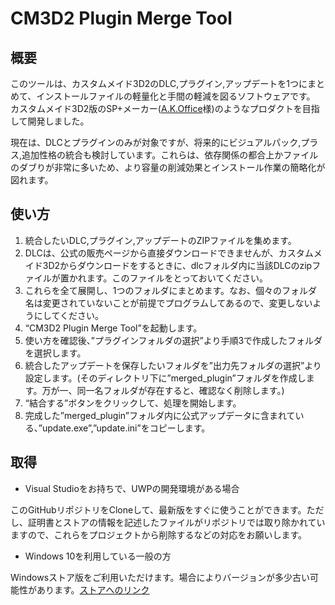 # CM3D2 Plugin Merge Tool

## 概要
このツールは、カスタムメイド3D2のDLC,プラグイン,アップデートを1つにまとめて、インストールファイルの軽量化と手間の軽減を図るソフトウェアです。
カスタムメイド3D2版のSP+メーカー([A.K.Office]( http://www.ak-office.jp/software/winsppm.html)様)のようなプロダクトを目指して開発しました。

現在は、DLCとプラグインのみが対象ですが、将来的にビジュアルパック,プラス,追加性格の統合も検討しています。これらは、依存関係の都合上かファイルのダブりが非常に多いため、より容量の削減効果とインストール作業の簡略化が図れます。


## 使い方
1.	統合したいDLC,プラグイン,アップデートのZIPファイルを集めます。
2.	DLCは、公式の販売ページから直接ダウンロードできませんが、カスタムメイド3D2からダウンロードをするときに、dlcフォルダ内に当該DLCのzipファイルが置かれます。このファイルをとっておいてください。
3.	これらを全て展開し、1つのフォルダにまとめます。なお、個々のフォルダ名は変更されていないことが前提でプログラムしてあるので、変更しないようにしてください。
4.	“CM3D2 Plugin Merge Tool”を起動します。
5.	使い方を確認後、”プラグインフォルダの選択”より手順3で作成したフォルダを選択します。
6.	統合したアップデートを保存したいフォルダを”出力先フォルダの選択”より設定します。(そのディレクトリ下に”merged_plugin”フォルダを作成します。万が一、同一名フォルダが存在すると、確認なく削除します。)
7.	“結合する”ボタンをクリックして、処理を開始します。
8.	完成した”merged_plugin”フォルダ内に公式アップデータに含まれている、”update.exe”,”update.ini”をコピーします。

## 取得
- Visual Studioをお持ちで、UWPの開発環境がある場合

このGitHubリポジトリをCloneして、最新版をすぐに使うことができます。ただし、証明書とストアの情報を記述したファイルがリポジトリでは取り除かれていますので、これらをプロジェクトから削除するなどの対応をお願いします。

- Windows 10を利用している一般の方

Windowsストア版をご利用いただけます。場合によりバージョンが多少古い可能性があります。[ストアへのリンク]( https://www.microsoft.com/store/apps/9NHWKN9XZ10H)
